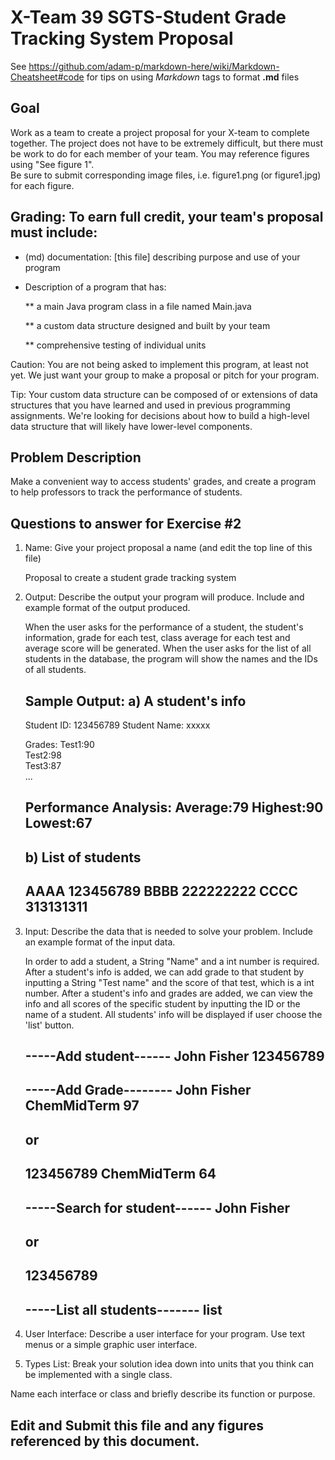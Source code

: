 # X-Team 39 SGTS-Student Grade Tracking System Proposal

See https://github.com/adam-p/markdown-here/wiki/Markdown-Cheatsheet#code for tips on using *Markdown* tags to format __.md__ files

## Goal

Work as a team to create a project proposal for your X-team to complete together.
The project does not have to be extremely difficult,
but there must be work to do for each member of your team.
You may reference figures using "See figure 1".  
Be sure to submit corresponding image files, i.e. figure1.png (or figure1.jpg) for each figure.

## Grading: To earn full credit, your team's proposal must include:

* (md) documentation: [this file] describing purpose and use of your program

* Description of a program that has:

  ** a main Java program class in a file named Main.java
  
  ** a custom data structure designed and built by your team
  
  ** comprehensive testing of individual units
  
 Caution: You are not being asked to implement this program, at least not yet. 
 We just want your group to make a proposal or pitch for your program.
 
 Tip: Your custom data structure can be composed of or extensions of data structures that you have learned and used in previous programming assignments.  We're looking for decisions about how to build a high-level data structure that will likely have lower-level components.

## Problem Description

Make a convenient way to access students' grades, and create a program to help professors to track the performance of students. 

## Questions to answer for Exercise #2

1. Name: Give your project proposal a name (and edit the top line of this file)

	Proposal to create a student grade tracking system


2. Output: Describe the output your program will produce.  Include and example format of the output produced.
	
	When the user asks for the performance of a student, the student's information, grade for each test, class average for each test and average score will be generated. When the user asks for the list of all students in the database, the program will show the names and the IDs of all students. 

	Sample Output:
	a) A student's info
	--------------------
	Student ID: 123456789
	Student Name: xxxxx
	
	Grades:
	Test1:90	
	Test2:98	
	Test3:87	
	...

	Performance Analysis:
	Average:79
	Highest:90
	Lowest:67
	---------------------

	b) List of students
	---------------------
	AAAA 123456789
	BBBB 222222222
	CCCC 313131311
	--------------------
	

3. Input: Describe the data that is needed to solve your problem. Include an example format of the input data.
	
	In order to add a student, a String "Name" and a int number is required.
	After a student's info is added, we can add grade to that student by inputting a String 	"Test name" and the score of that test, which is a int number.
	After a student's info and grades are added, we can view the info and all scores of the 	specific student by inputting the ID or the name of a student.
	All students' info will be displayed if user choose the 'list' button.

	-----Add student------
	John Fisher 123456789
	----------------------

	-----Add Grade--------
	John Fisher ChemMidTerm 97
	----------------------
	or
	----------------------
	123456789 ChemMidTerm 64
	----------------------

	-----Search for student------
	John Fisher	
	-----------------------------
	or 
	-----------------------------
	123456789
	-----------------------------

	-----List all students-------
	list
	-------------------------------


4. User Interface: Describe a user interface for your program.  Use text menus or a simple graphic user interface.



5. Types List: Break your solution idea down into units that you think can be implemented with a single class.



Name each interface or class and briefly describe its function or purpose.


## Edit and Submit this file and any figures referenced by this document.

